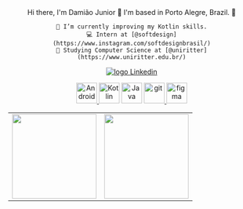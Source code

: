 <div align="center">
  Hi there, I'm Damião Junior 👋
  I'm based in Porto Alegre, Brazil. 📍

    🌱 I’m currently improving my Kotlin skills.
    💻 Intern at [@softdesign](https://www.instagram.com/softdesignbrasil/)
    📕 Studying Computer Science at [@uniritter](https://www.uniritter.edu.br/)
</div>

   <p align="center">
      <a href="https://www.linkedin.com/in/damiaojuniordev/">
       <img alt="logo Linkedin" src="https://img.shields.io/badge/linkedin-%230077B5.svg?&style=for-the-badge&logo=linkedin&logoColor=white/">
     </a>
   </p>
</table> 

<p align="center">
<a href="https://developer.android.com" target="_blank"> <img alt="Android" height ="42px" src="https://raw.githubusercontent.com/rahul-jha98/github_readme_icons/main/language_and_tools/square/android/android.svg"> </a>
<a href="https://kotlinlang.org" target="_blank"><img alt="Kotlin" height ="42px" src="https://raw.githubusercontent.com/rahul-jha98/github_readme_icons/main/language_and_tools/square/kotlin/kotlin.svg"></a>
<a href="https://www.java.com" target="_blank"><img alt="Java" height ="42px" src="https://raw.githubusercontent.com/rahul-jha98/github_readme_icons/main/language_and_tools/square/java/java.svg"></a>
<a href="https://git-scm.com/" target="_blank"> <img src="https://raw.githubusercontent.com/rahul-jha98/github_readme_icons/main/language_and_tools/square/git-scm/git-scm.svg" alt="git" height='42px'/> </a>
<a href="https://www.figma.com/" target="_blank"> <img src="https://raw.githubusercontent.com/rahul-jha98/github_readme_icons/main/language_and_tools/square/figma/figma.svg" alt="figma" height='42px'/> </a>
</p>
  
<table align="center">
  <row>
    <td>
     <!-- Card -->
      <img height='172' src='https://github-readme-stats.vercel.app/api?username=ajdamiao&show_icons=true&theme=react'>
    </td>
    <td>
      <img height='172' src='https://github-readme-stats.vercel.app/api/top-langs/?username=ajdamiao&layout=compact&theme=react'>
    </td>
  </row>  
</table> 
